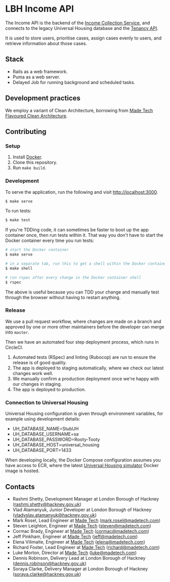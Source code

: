 # LBH Income API

The Income API is the backend of the [Income Collection Service][github-ics], and connects to the legacy Universal Housing database and the [Tenancy API][github-tenancy-api].

It is used to store users, prioritise cases, assign cases evenly to users, and retrieve information about those cases.

## Stack

- Rails as a web framework.
- Puma as a web server.
- Delayed Job for running background and scheduled tasks.

## Development practices

We employ a variant of Clean Architecture, borrowing from [Made Tech Flavoured Clean Architecture][mt-ca].

## Contributing

### Setup

1. Install [Docker][docker-download].
2. Clone this repository.
3. Run `make build`.

### Development

To serve the application, run the following and visit [http://localhost:3000](http://localhost:3000).

```sh
$ make serve
```

To run tests:

```sh
$ make test
```

If you're TDDing code, it can sometimes be faster to boot up the app container once, then run tests within it. That way you don't have to start the Docker container every time you run tests:

```sh
# start the Docker container
$ make serve

# in a separate tab, run this to get a shell within the Docker container
$ make shell

# run rspec after every change in the Docker container shell
$ rspec
```

The above is useful because you can TDD your change and manually test through the browser without having to restart anything.

### Release

We use a pull request workflow, where changes are made on a branch and approved by one or more other maintainers before the developer can merge into `master`.

Then we have an automated four step deployment process, which runs in CircleCI.

1. Automated tests (RSpec) and linting (Rubocop) are run to ensure the release is of good quality.
2. The app is deployed to staging automatically, where we check our latest changes work well.
3. We manually confirm a production deployment once we're happy with our changes in staging.
4. The app is deployed to production.

### Connection to Universal Housing

Universal Housing configuration is given through environment variables, for example using development details:

- UH_DATABASE_NAME=StubUH
- UH_DATABASE_USERNAME=sa
- UH_DATABASE_PASSWORD=Rooty-Tooty
- UH_DATABASE_HOST=universal_housing
- UH_DATABASE_PORT=1433

When developing locally, the Docker Compose configuration assumes you have access to ECR, where the latest [Universal Housing simulator][github-uh-simulator] Docker image is hosted.

## Contacts

- Rashmi Shetty, Development Manager at London Borough of Hackney (rashmi.shetty@hackney.gov.uk)
- Vlad Atamanyuk, Junior Developer at London Borough of Hackney (vladyslav.atamanyuk@hackney.gov.uk)
- Mark Rosel, Lead Engineer at [Made Tech][made-tech] (mark.rosel@madetech.com)
- Steven Leighton, Engineer at [Made Tech][made-tech] (steven@madetech.com)
- Cormac Brady, Engineer at [Made Tech][made-tech] (cormac@madetech.com)
- Jeff Pinkham, Engineer at [Made Tech][made-tech] (jeff@madetech.com)
- Elena Vilimaite, Engineer at [Made Tech][made-tech] (elena@madetech.com)
- Richard Foster, Lead Engineer at [Made Tech][made-tech] (richard@madetech.com)
- Luke Morton, Director at [Made Tech][made-tech] (luke@madetech.com)
- Dennis Robinson, Delivery Lead at London Borough of Hackney (dennis.robinson@hackney.gov.uk)
- Soraya Clarke, Delivery Manager at London Borough of Hackney (soraya.clarke@hackney.gov.uk)

[github-uh-simulator]: https://github.com/LBHackney-IT/lbh-universal-housing-simulator
[github-ics]: https://github.com/LBHackney-IT/LBH-IncomeCollection
[github-tenancy-api]: https://github.com/LBHackney-IT/LBHTenancyAPI
[docker-download]: https://www.docker.com/products/docker-desktop
[mt-ca]: https://github.com/madetech/clean-architecture
[made-tech]: https://madetech.com/
